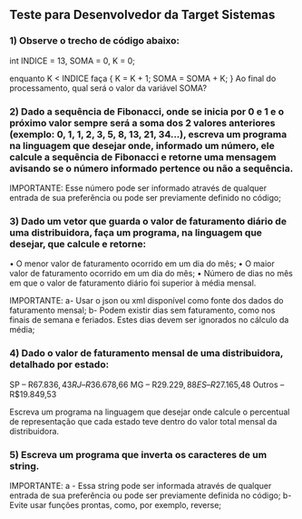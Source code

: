 ## Teste para Desenvolvedor da Target Sistemas

### 1) Observe o trecho de código abaixo:
 int INDICE = 13, SOMA = 0, K = 0;

 enquanto K < INDICE faça { K = K + 1; SOMA = SOMA + K; }
 Ao final do processamento, qual será o valor da variável SOMA?

 ### 2) Dado a sequência de Fibonacci, onde se inicia por 0 e 1 e o próximo valor sempre será a soma dos 2 valores anteriores (exemplo: 0, 1, 1, 2, 3, 5, 8, 13, 21, 34...), escreva um programa na linguagem que desejar onde, informado um número, ele calcule a sequência de Fibonacci e retorne uma mensagem avisando se o número informado pertence ou não a sequência.

IMPORTANTE:
Esse número pode ser informado através de qualquer entrada de sua preferência ou pode ser previamente definido no código;

### 3) Dado um vetor que guarda o valor de faturamento diário de uma distribuidora, faça um programa, na linguagem que desejar, que calcule e retorne:
• O menor valor de faturamento ocorrido em um dia do mês;
• O maior valor de faturamento ocorrido em um dia do mês;
• Número de dias no mês em que o valor de faturamento diário foi superior à média mensal.

IMPORTANTE:
a- Usar o json ou xml disponível como fonte dos dados do faturamento mensal;
b- Podem existir dias sem faturamento, como nos finais de semana e feriados. Estes dias devem ser ignorados no cálculo da média;

### 4) Dado o valor de faturamento mensal de uma distribuidora, detalhado por estado:

SP – R$67.836,43
RJ – R$36.678,66
MG – R$29.229,88
ES – R$27.165,48
Outros – R$19.849,53

Escreva um programa na linguagem que desejar onde calcule o percentual de representação que cada estado teve dentro do valor total mensal da distribuidora.

### 5) Escreva um programa que inverta os caracteres de um string.

IMPORTANTE:
a - Essa string pode ser informada através de qualquer entrada de sua preferência ou pode ser previamente definida no código;
b-  Evite usar funções prontas, como, por exemplo, reverse;


